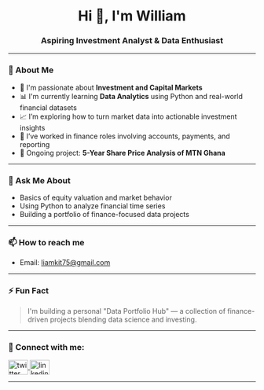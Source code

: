 <h1 align="center">Hi 👋, I'm William</h1>
<h3 align="center">Aspiring Investment Analyst & Data Enthusiast</h3>

---

### 📌 About Me
- 🎯 I'm passionate about **Investment and Capital Markets**
- 📊 I'm currently learning **Data Analytics** using Python and real-world financial datasets
- 📈 I’m exploring how to turn market data into actionable investment insights
- 💼 I’ve worked in finance roles involving accounts, payments, and reporting
- 🔭 Ongoing project: **5-Year Share Price Analysis of MTN Ghana**

---

### 💬 Ask Me About
- Basics of equity valuation and market behavior
- Using Python to analyze financial time series
- Building a portfolio of finance-focused data projects

---

### 📫 How to reach me
- Email: [liamkit75@gmail.com](mailto:liamkit75@gmail.com)

---

### ⚡ Fun Fact
> I'm building a personal "Data Portfolio Hub" — a collection of finance-driven projects blending data science and investing.

---

### 🤝 Connect with me:

<p align="left">
  <a href="https://twitter.com/@bizkitmane" target="blank">
    <img align="center" src="https://cdn.jsdelivr.net/npm/simple-icons@v3/icons/twitter.svg" alt="twitter" height="30" width="40" />
  </a>
  <a href="https://linkedin.com/in/Willam T.E" target="blank">
    <img align="center" src="https://cdn.jsdelivr.net/npm/simple-icons@v3/icons/linkedin.svg" alt="linkedin" height="30" width="40" />
  </a>
</p>

---


